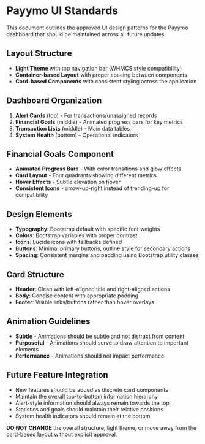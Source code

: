 # Payymo UI Standards

This document outlines the approved UI design patterns for the Payymo dashboard that should be maintained across all future updates.

## Layout Structure
- **Light Theme** with top navigation bar (WHMCS style compatibility)
- **Container-based Layout** with proper spacing between components
- **Card-based Components** with consistent styling across the application

## Dashboard Organization
1. **Alert Cards** (top) - For transactions/unassigned records
2. **Financial Goals** (middle) - Animated progress bars for key metrics
3. **Transaction Lists** (middle) - Main data tables
4. **System Health** (bottom) - Operational indicators

## Financial Goals Component
- **Animated Progress Bars** - With color transitions and glow effects
- **Card Layout** - Four quadrants showing different metrics
- **Hover Effects** - Subtle elevation on hover
- **Consistent Icons** - arrow-up-right instead of trending-up for compatibility

## Design Elements
- **Typography**: Bootstrap default with specific font weights
- **Colors**: Bootstrap variables with proper contrast
- **Icons**: Lucide icons with fallbacks defined
- **Buttons**: Minimal primary buttons, outline style for secondary actions
- **Spacing**: Consistent margins and padding using Bootstrap utility classes

## Card Structure
- **Header**: Clean with left-aligned title and right-aligned actions
- **Body**: Concise content with appropriate padding
- **Footer**: Visible links/buttons rather than hover overlays

## Animation Guidelines
- **Subtle** - Animations should be subtle and not distract from content
- **Purposeful** - Animations should serve to draw attention to important elements
- **Performance** - Animations should not impact performance

## Future Feature Integration
- New features should be added as discrete card components
- Maintain the overall top-to-bottom information hierarchy
- Alert-style information should always remain towards the top
- Statistics and goals should maintain their relative positions
- System health indicators should remain at the bottom

**DO NOT CHANGE** the overall structure, light theme, or move away from the card-based layout without explicit approval.